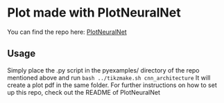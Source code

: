 # Plot made with PlotNeuralNet

You can find the repo here: [PlotNeuralNet](https://github.com/HarisIqbal88/PlotNeuralNet)

## Usage

Simply place the .py script in the pyexamples/ directory of the repo mentioned above and run `bash ../tikzmake.sh cnn_architecture`
It will create a plot pdf in the same folder. For further instructions on how to set up this repo, check out the README of PlotNeuralNet
